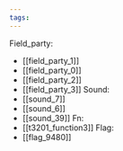 ```yaml
---
tags:
---
```

Field_party:
- [[field_party_1]]
- [[field_party_0]]
- [[field_party_2]]
- [[field_party_3]]
Sound:
- [[sound_7]]
- [[sound_6]]
- [[sound_39]]
Fn:
- [[t3201_function3]]
Flag:
- [[flag_9480]]
